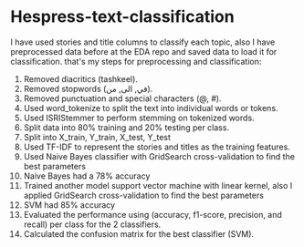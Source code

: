 # Hespress-text-classification

I have used stories and title columns to classify each topic,
also I have preprocessed data before at the EDA repo and saved data to load it for classification.
that's my steps for preprocessing and classification:

1. Removed diacritics (tashkeel).
2. Removed stopwords (في, الى, من).
3. Removed punctuation and special characters (@, #).
4. Used word_tokenize to split the text into individual words or tokens.
5. Used ISRIStemmer to perform stemming on tokenized words.
6. Split data into 80% training and 20% testing per class.
7. Split into X_train, Y_train, X_test, Y_test
8. Used TF-IDF to represent the stories and titles as the training features.
9. Used Naive Bayes classifier with GridSearch cross-validation to find the best parameters
10. Naive Bayes had a 78% accuracy
11. Trained another model support vector machine with linear kernel, also I applied GridSearch cross-validation to find the best parameters
12. SVM had 85% accuracy
13. Evaluated the performance using (accuracy, f1-score, precision, and recall) per class for the 2 classifiers.
14. Calculated the confusion matrix for the best classifier (SVM).
